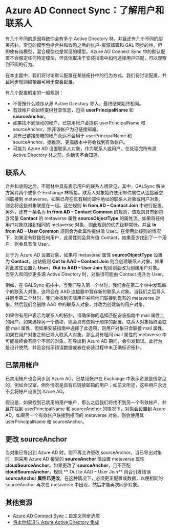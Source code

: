 <properties
	pageTitle="Azure AD Connect Sync：了解用户和联系人"
	description="说明 Azure AD Connect Sync 中的用户和联系人。"
	services="active-directory"
	documentationCenter=""
	authors="markusvi"
	manager="swadhwa"
	editor=""/>

<tags
	ms.service="active-directory"
	ms.date="11/09/2015"
	wacn.date="02/25/2016"/>


# Azure AD Connect Sync：了解用户和联系人

有几个不同的原因导致你会有多个 Active Directory 林，并且还有几个不同的部署拓扑。常见的模型包括合并和收购之后的帐户-资源部署和 GAL 同步的林。但即使有纯模型，混合模型也是常见的模型。Azure AD Connect Sync 中的默认配置不会假定任何特定模型，但具体取决于安装指南中如何选择用户匹配，可以观察到不同的行为。

在本主题中，我们将讨论默认配置在某些拓扑中的行为方式。我们将讨论配置，并且同步规则编辑器可用于查看配置。

有几个配置假定的一般规则：

- 不管按什么顺序从源 Active Directory 导入，最终结果始终相同。
- 有效帐户会始终提供登录信息，包括 **userPrincipalName** 和 **sourceAnchor**。
- 如果找不到活动的帐户，已禁用帐户会提供 userPrincipalName 和 sourceAnchor，除非该帐户为已链接邮箱。
- 具有已链接邮箱的帐户永远不会用于 userPrincipalName 和 sourceAnchor。据推测，更高版本中将会找到有效帐户。
- 可能为 Azure AD 设置联系人对象，作为联系人或用户。在处理完所有源 Active Directory 林之前，你确实不会知道。
## 联系人

合并和收购之后，不同林中具有表示用户的联系人很常见，其中，GALSync 解决方案对两个或多个 Exchange 林桥接。联系人对象始终使用邮件属性从连接器空间联接到 metaverse。如果已存在具有相同邮件地址的联系人对象或用户对象，则会将这些对象联接在一起。这在规则 **In from AD – Contact Join** 中进行配置。另外，还有一条名为 **In from AD – Contact Common** 的规则，该规则具有到包含常量 **Contact** 的 metaverse 属性 **sourceObjectType** 的属性流。如果将任何用户对象联接到相同的 metaverse 对象，则此规则的优先级非常低，并且 **In from AD – User Common** 规则会为此属性提供值 User。在使用此规则的情况下，如果没有联接任何用户，此属性则会具有值 Contact，如果至少找到了一个用户，则会具有值 User。

对于为 Azure AD 设置对象，如果将 metaverse 属性 **sourceObjectType** 设置为 **Contact**，出站规则 **Out to AAD – Contact Join** 则会创建联系人对象。如果将此属性设置为 **User**，**Out to AAD – User Join** 规则则会改为创建用户对象。
当导入和同步更多源 Active Directory 时，对象很可能由 Contact 提升为 User。

例如，在 GALSync 拓扑中，当我们导入第一个林时，我们会在第二个林中发现每个的联系人对象。这将会在 AAD 连接器中暂存新的联系人对象。当我们之后导入并同步第二个林时，我们会找到实际用户并将他们联接到现有的 metaverse 对象。然后我们会删除 AAD 中的联系人对象，并改为创建新的用户对象。

如果你有用户表示为联系人的拓扑，请确保你的选择匹配安装指南中 mail 属性上的用户。如果选择另一个选项，则会具有依赖于顺序的配置。联系人对象始终会联接 mail 属性，但如果安装指南中选择了此选项，则用户对象只会联接 mail 属性。如果在用户对象之前已导入联系人对象，那么具有相同 mail 属性的 metaverse 中可能最终会有两个不同的对象。在导出到 Azure AD 期间，会引发错误。此行为是设计使然，并且会指示错误数据或者在安装过程中未正确标识拓扑。





## 已禁用帐户

已禁用帐户也会同步到 Azure AD。已禁用帐户在 Exchange 中表示资源是很常见的，例如会议室。例外情况是具有已链接邮箱的用户；如前文所述，这些用户永远不会将帐户设置到 Azure AD。

假设是，如果找到已禁用的用户帐户，那么之后我们将找不到另一个有效帐户，并且在找到 userPrincipalName 和 sourceAnchor 的情况下，对象会设置到 Azure AD。如果另一个有效帐户联接到相同的 metaverse 对象，则会使用其 userPrincipalName 和 sourceAnchor。





## 更改 sourceAnchor

当对象已导出到 Azure AD 时，则不再允许更改 sourceAnchor。当已导出对象时，则采用 Azure AD 接受的 **sourceAnchor** 值设置 metaverse 属性 **cloudSourceAnchor**。如果更改了 **sourceAnchor**，且不匹配 **cloudSourceAnchor**，规则 ** Out to AAD – User Join** 则会引发错误 **sourceAnchor 属性已更改**。在这种情况下，必须更正配置或数据，以便相同的 sourceAnchor 再次在 metaverse 中出现，然后才能再次同步对象。



## 其他资源

* [Azure AD Connect Sync：自定义同步选项](/documentation/articles/active-directory-aadconnectsync-whatis)
* [将本地标识与 Azure Active Directory 集成](/documentation/articles/active-directory-aadconnect)

 
<!--Image references-->

<!---HONumber=Mooncake_0215_2016-->